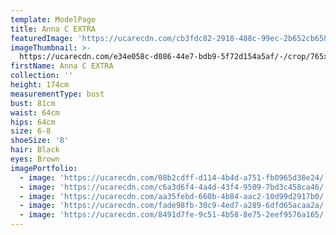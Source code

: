 ```yaml
---
template: ModelPage
title: Anna C EXTRA
featuredImage: 'https://ucarecdn.com/cb3fdc82-2918-488c-99ec-2b652cb65834/'
imageThumbnail: >-
  https://ucarecdn.com/e34e058c-d086-44e7-bdb9-5f72d154a5af/-/crop/765x1014/54,112/-/preview/
firstName: Anna C EXTRA
collection: ''
height: 174cm
measurementType: bust
bust: 81cm
waist: 64cm
hips: 64cm
size: 6-8
shoeSize: '8'
hair: Black
eyes: Brown
imagePortfolio:
  - image: 'https://ucarecdn.com/08b2cdff-d114-4b4d-a751-fb0965d38e24/'
  - image: 'https://ucarecdn.com/c6a3d6f4-4a4d-43f4-9509-7bd3c458ca46/'
  - image: 'https://ucarecdn.com/aa35febd-660b-4b84-aac2-10d99d2917b0/'
  - image: 'https://ucarecdn.com/fade98fb-30c9-4ed7-a289-6dfd65acaa2a/'
  - image: 'https://ucarecdn.com/8491d7fe-9c51-4b58-8e75-2eef9576a165/'
---
```


